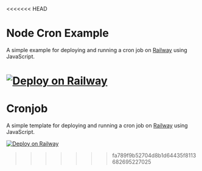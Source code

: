 <<<<<<< HEAD
# Node Cron Example

A simple example for deploying and running a cron job on [Railway](https://railway.app/) using JavaScript.

[![Deploy on Railway](https://railway.app/button.svg)](https://railway.app/new/template/KViDnA)
=======
# Cronjob

A simple template for deploying and running a cron job on [Railway](https://railway.app) using JavaScript.

[![Deploy on Railway](https://railway.app/button.svg)](https://railway.app/template/I6jLyB?referralCode=6e6q7D)
>>>>>>> fa789f9b52704d8b1d64435f8113682695227025
